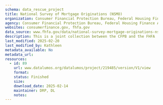 ```yaml
---
schema: data_rescue_project 
title: National Survey of Mortgage Originations (NSMO)
organization: Consumer Financial Protection Bureau, Federal Housing Finance Agency
agency: Consumer Financial Protection Bureau, Federal Housing Finance Agency
websites: consumerfinance.gov, fhfa.gov
data_source: www.fhfa.gov/data/national-survey-mortgage-originations-nsmo-public-use-file
description: This is a joint collection between the CFPB and the FHFA
last_modified: 2025-02-20
last_modified_by: Kathleen
metadata_available: No
metadata_url: 
resources:
  - id: 89
    url: www.datalumos.org/datalumos/project/219485/version/V1/view
    format: 
    status: Finished
    size: 
    download_date: 2025-02-14
    maintainer: DRP, DL
    notes: 
---
```

